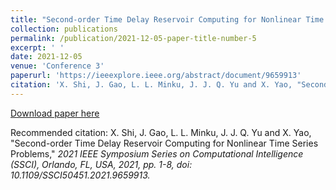```yaml
---
title: "Second-order Time Delay Reservoir Computing for Nonlinear Time Series Problems"
collection: publications
permalink: /publication/2021-12-05-paper-title-number-5
excerpt: ' '
date: 2021-12-05
venue: 'Conference 3'
paperurl: 'https://ieeexplore.ieee.org/abstract/document/9659913'
citation: 'X. Shi, J. Gao, L. L. Minku, J. J. Q. Yu and X. Yao, "Second-order Time Delay Reservoir Computing for Nonlinear Time Series Problems," <i>2021 IEEE Symposium Series on Computational Intelligence (SSCI)<i>, Orlando, FL, USA, 2021, pp. 1-8, doi: 10.1109/SSCI50451.2021.9659913.'
---
```

 

[Download paper here](https://ieeexplore.ieee.org/abstract/document/9659913)

Recommended citation: X. Shi, J. Gao, L. L. Minku, J. J. Q. Yu and X. Yao, "Second-order Time Delay Reservoir Computing for Nonlinear Time Series Problems," <i>2021 IEEE Symposium Series on Computational Intelligence (SSCI)<i>, Orlando, FL, USA, 2021, pp. 1-8, doi: 10.1109/SSCI50451.2021.9659913.
